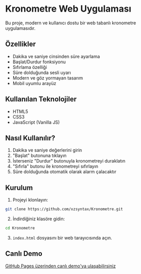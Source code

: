 # Kronometre Web Uygulaması

Bu proje, modern ve kullanıcı dostu bir web tabanlı kronometre uygulamasıdır.

## Özellikler

- Dakika ve saniye cinsinden süre ayarlama
- Başlat/Durdur fonksiyonu
- Sıfırlama özelliği
- Süre dolduğunda sesli uyarı
- Modern ve göz yormayan tasarım
- Mobil uyumlu arayüz

## Kullanılan Teknolojiler

- HTML5
- CSS3
- JavaScript (Vanilla JS)

## Nasıl Kullanılır?

1. Dakika ve saniye değerlerini girin
2. "Başlat" butonuna tıklayın
3. İsterseniz "Durdur" butonuyla kronometreyi duraklatın
4. "Sıfırla" butonu ile kronometreyi sıfırlayın
5. Süre dolduğunda otomatik olarak alarm çalacaktır

## Kurulum

1. Projeyi klonlayın:
```bash
git clone https://github.com/xzsyntax/Kronometre.git
```

2. İndirdiğiniz klasöre gidin:
```bash
cd Kronometre
```

3. `index.html` dosyasını bir web tarayıcısında açın.

## Canlı Demo

[GitHub Pages üzerinden canlı demo'ya ulaşabilirsiniz](https://xzsyntax.github.io/Kronometre) 